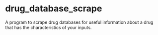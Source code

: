 # drug_database_scrape
A program to scrape drug databases for useful information about a drug that has the characteristics  of your inputs.
